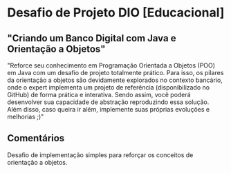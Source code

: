 # Desafio de Projeto DIO [Educacional]
## "Criando um Banco Digital com Java e Orientação a Objetos"

"Reforce seu conhecimento em Programação Orientada a Objetos (POO) em Java com um desafio de projeto totalmente prático. Para isso, os pilares da orientação a objetos são devidamente explorados no contexto bancário, onde o expert implementa um projeto de referência (disponibilizado no GitHub) de forma prática e interativa. Sendo assim, você poderá desenvolver sua capacidade de abstração reproduzindo essa solução. Além disso, caso queira ir além, implemente suas próprias evoluções e melhorias ;)"

## Comentários

Desafio de implementação simples para reforçar os conceitos de orientação a objetos. 

